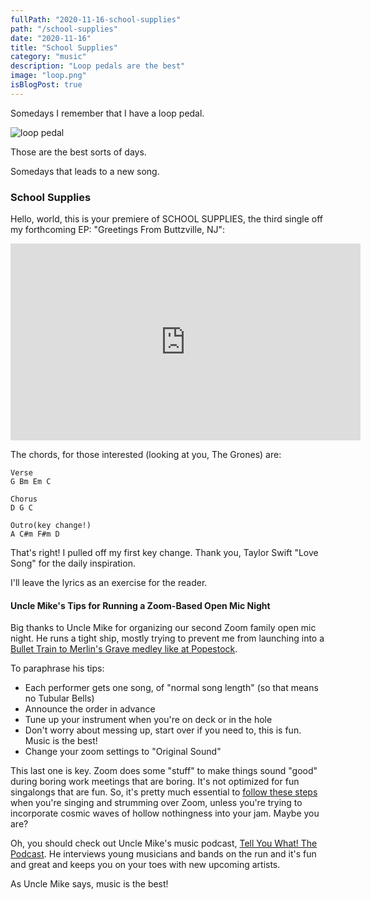 ```yaml
---
fullPath: "2020-11-16-school-supplies"
path: "/school-supplies"
date: "2020-11-16"
title: "School Supplies"
category: "music"
description: "Loop pedals are the best"
image: "loop.png"
isBlogPost: true
---
```


Somedays I remember that I have a loop pedal.

![loop pedal](./images/loop.png)

Those are the best sorts of days.

Somedays that leads to a new song.

### School Supplies

Hello, world, this is your premiere of SCHOOL SUPPLIES, the third single off my forthcoming EP: "Greetings From Buttzville, NJ":

<iframe width="560" height="315" src="https://www.youtube.com/embed/o57rqh88CJY" frameborder="0" allow="accelerometer; autoplay; clipboard-write; encrypted-media; gyroscope; picture-in-picture" allowfullscreen></iframe>

The chords, for those interested (looking at you, The Grones) are:

```
Verse
G Bm Em C

Chorus
D G C

Outro(key change!)
A C#m F#m D
```

That's right! I pulled off my first key change. Thank you, Taylor Swift "Love Song" for the daily inspiration.

I'll leave the lyrics as an exercise for the reader.

#### Uncle Mike's Tips for Running a Zoom-Based Open Mic Night

Big thanks to Uncle Mike for organizing our second Zoom family open mic night. He runs a tight ship, mostly trying to prevent me from launching into a [Bullet Train to Merlin's Grave medley like at Popestock](/bullet-train-to-merlins-grave).

To paraphrase his tips:

* Each performer gets one song, of "normal song length" (so that means no Tubular Bells)
* Announce the order in advance
* Tune up your instrument when you're on deck or in the hole
* Don't worry about messing up, start over if you need to, this is fun. Music is the best!
* Change your zoom settings to "Original Sound"

This last one is key. Zoom does some "stuff" to make things sound "good" during boring work meetings that are boring. It's not optimized for fun singalongs that are fun. So, it's pretty much essential to [follow these steps](https://support.zoom.us/hc/en-us/articles/115003279466-Enabling-option-to-preserve-original-sound) when you're singing and strumming over Zoom, unless you're trying to incorporate cosmic waves of hollow nothingness into your jam. Maybe you are?

Oh, you should check out Uncle Mike's music podcast, [Tell You What! The Podcast](https://www.tellyouwhatpodcast.com/). He interviews young musicians and bands on the run and it's fun and great and keeps you on your toes with new upcoming artists.

As Uncle Mike says, music is the best!